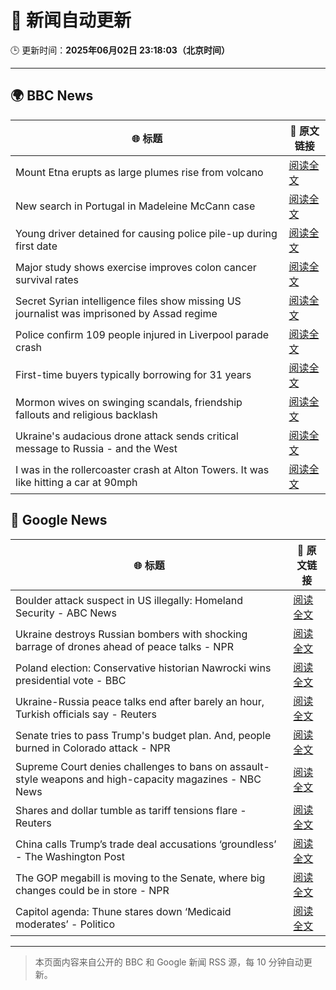 # 🧠 新闻自动更新

🕒 更新时间：**2025年06月02日 23:18:03（北京时间）**

---

## 🌍 BBC News

| 🌐 标题 | 🔗 原文链接 |
|--------|-------------|
| Mount Etna erupts as large plumes rise from volcano | [阅读全文](https://www.bbc.com/news/articles/cy5e7vx2pk9o) |
| New search in Portugal in Madeleine McCann case | [阅读全文](https://www.bbc.com/news/articles/c5y8jmkr3j7o) |
| Young driver detained for causing police pile-up during first date | [阅读全文](https://www.bbc.com/news/articles/c20qzg05y3po) |
| Major study shows exercise improves colon cancer survival rates | [阅读全文](https://www.bbc.com/news/articles/c8xgyw7k7veo) |
| Secret Syrian intelligence files show missing US journalist was imprisoned by Assad regime | [阅读全文](https://www.bbc.com/news/articles/cn84z5e8jjzo) |
| Police confirm 109 people injured in Liverpool parade crash | [阅读全文](https://www.bbc.com/news/articles/c2d51kdpzk3o) |
| First-time buyers typically borrowing for 31 years | [阅读全文](https://www.bbc.com/news/articles/c5y547vq9z1o) |
| Mormon wives on swinging scandals, friendship fallouts and religious backlash | [阅读全文](https://www.bbc.com/news/articles/c20ndp1yzkxo) |
| Ukraine's audacious drone attack sends critical message to Russia - and the West | [阅读全文](https://www.bbc.com/news/articles/c0r1jv0rn0ko) |
| I was in the rollercoaster crash at Alton Towers. It was like hitting a car at 90mph | [阅读全文](https://www.bbc.com/news/articles/c3d4mx75dm9o) |

## 📰 Google News

| 🌐 标题 | 🔗 原文链接 |
|--------|-------------|
| Boulder attack suspect in US illegally: Homeland Security - ABC News | [阅读全文](https://news.google.com/rss/articles/CBMinwFBVV95cUxQUGl0MDBnR0VacmtNY3ZLWl9nTy0zVm9BUFRHR2cxQmlyZWRLNjJOY2FSa3hSUWZWM25TcDB5MVZhdk9TdlcxblN3QklPcnlFdFp6bVRXSVFJV185SEJodjhGZmRXM05NU2tZQy03WnF5c2ZDa0JnSWx5SEZhaFdVdmV6aERLSlVORlhfcmZtblVqY25hUC1ldUlWV2JLVFXSAaQBQVVfeXFMT1VMZ25EcUxfd3dSeWRlRzZ0b2tlUFltV2lEazVaemNLdF82SkMxa2VJcUVxeVNCNnBDUG15eDdNNEh4ckE2bGtPZmQ0dERGRnpMNUhRd2MyMlZkYW5NZDY5YVRHMmEyLUw1WnR5WGEyc3hvNk82WlJtWjZzMnNmWFlIa0hMQ0tzTUo1aGpnUmNqS3pWUlhiM0hDY0VJdE5hcGM3Mm8?oc=5) |
| Ukraine destroys Russian bombers with shocking barrage of drones ahead of peace talks - NPR | [阅读全文](https://news.google.com/rss/articles/CBMijgFBVV95cUxQUjFVTmhqdmQwMlVTQ19ESWJhVGpBZWw0ZnBnNmpVMUVlMkJFY2U4YmxtXzl4dldXcTAtLXZmczVTTEcxQ1laY1cyX3B5SlNJSHhkRGRMN0VBbVhYZmE0ejZVY1RKUkpwdUFycjV3ZF84bEVib0VtOENJSXkxeDh4b2IxUV8xVEpvUU9HalV3?oc=5) |
| Poland election: Conservative historian Nawrocki wins presidential vote - BBC | [阅读全文](https://news.google.com/rss/articles/CBMiWkFVX3lxTE9Vb0ZUZXhEZ0ZuNzVLcjFZc0Y2c2FrOXhPakFWRVlDVGF3bGNfNF9YcnhWSDJLdGJHUHR4a3UxWkNDeF9VWGYyd0NXZnFCem9QaURBdXdpNXk3d9IBX0FVX3lxTFBaX2VSaWV1b2xEbTlBZHFTUGhTenBMQ3Ata0RnYU13bEY4Y01uY21EQkNiWmtXSkRPeEFwNHdoQVduNE9kZGN5SVQzMFRFNDNfS1hUTDhHeFJsUWxEN2dJ?oc=5) |
| Ukraine-Russia peace talks end after barely an hour, Turkish officials say - Reuters | [阅读全文](https://news.google.com/rss/articles/CBMiogFBVV95cUxOZGc1aVlHdXYyVW9uX0FiS2YwbFBjUUtJRW5Va0ZyLXlvZGJwUjkxRFVlQXl5VnV4NmoyQ2JwU0J3STRXSUFpaFJtUXdPOUI4b1BQVm1zMndZVHd5emE5TWFPVksxSzJjb0g5WDNVMnktaVNKZm5XaGpoSlVqMFdqT1p1SUlXTHRNcmFYdGZJdWJXREFNZ2J5XzgyVDQyRmhzSHc?oc=5) |
| Senate tries to pass Trump's budget plan. And, people burned in Colorado attack - NPR | [阅读全文](https://news.google.com/rss/articles/CBMiygFBVV95cUxNdlg2ZTlCcmdXVXJ2d2lVcnRfellJdUxxdkY2aFFROXRjTTFuT1pwbGd3LU9xNEl5U3B2aDI3ZTdabmwyeXI2Q0E3T2loZndFWFEtMFlwNkZJbHpfWmZNc21tQTJRZEpXWjJsTVFpVVViZ1ppTTlLc2t2OWxqblpoQWJQVEk0OU9iM1RaZlFOSkdrLTFiNGxoYy15ZVhPbFF6eUJJbTY1THFPS3ByMWpEMDFXVmZ2SE5JV2dMYjM0Unh5MnhGWDdzU1lB?oc=5) |
| Supreme Court denies challenges to bans on assault-style weapons and high-capacity magazines - NBC News | [阅读全文](https://news.google.com/rss/articles/CBMixwFBVV95cUxOZWZqQi1NWVV3SFRtTzNiRmt5a3Nmb0k5OWtuS0pqVDZhdEttaTZneS1yYU53THE4M3pUR09WM2xGUlVmUjk5QjFmLWFEZjlfRzU5VjB6NkE5RnFpQVdaWkdnSXNyeVNqa3FPUWwxX1liRXJhbzFmT29GVC16UVBSX05fa21QSmlkNC1KVk5pZU1yaFBBajBQVDQyS3o4ajRZVUxrazZZbXhDWjNraFFDQnVuOW9SeEQ4SXhMY2pTc282SW94d0dV0gFWQVVfeXFMT190dzg3SGIxalFqaU1FclZVbm1sS25UaUE4UHhUZGJWbEVlazJweklYVlFiaFZ6dGtzT1NjVHRVR2ZFRUkzQWQzalFZVUJaRGRMZkR4bVE?oc=5) |
| Shares and dollar tumble as tariff tensions flare - Reuters | [阅读全文](https://news.google.com/rss/articles/CBMidkFVX3lxTE5wcDdreEJvRjNQdnBpRzc5N2l4WUJjUjNJNkhDMmtKRVNqdExUbXNqRVo2VXpvTW5ISFlQbktCRlZ5WmxpR2lsQWlyVl9jR05XUmhIdUJ2VEw1dWY1NWNyOV9RaU5XSzlQdktBU3pBUTAzRnNDa2c?oc=5) |
| China calls Trump’s trade deal accusations ‘groundless’ - The Washington Post | [阅读全文](https://news.google.com/rss/articles/CBMihgFBVV95cUxPT1R5TVRRcDBaRVdqY1dsUFVJQmhTcFVRbjhlTEZOZnBJWEZ1Z0JZVU1uazZ2R3NYWFJ4TWxZTGNheWN3TWFyeGZCRWZrUnNNZmI5elZDS2RXRTFEaGhfUjQwUEd3NXM1WTVHbmFyeGlRXzNpSkw3bWRlNFl6OHNPdDNfbE45QQ?oc=5) |
| The GOP megabill is moving to the Senate, where big changes could be in store - NPR | [阅读全文](https://news.google.com/rss/articles/CBMilwFBVV95cUxQdFM4VFZFSzd4cFV4M1c4WFo2aW5FczZLSXNFd2I0MEJKVndCZUJDcjFlSnRERjkzWmhTUG9WOVl4N1NpbFBwSHJ3OHV6RUdES1IzU2xzbzdFX2p3eGNqeGFMX2pTY0tnMW9ZdmM1MnVnNXpqemh3MFlpUkViUHY2NTNSTXhjZkNlRFloOHptZzNOZGQ0Y2lr?oc=5) |
| Capitol agenda: Thune stares down ‘Medicaid moderates’ - Politico | [阅读全文](https://news.google.com/rss/articles/CBMiugFBVV95cUxQMHo5dTV5cjZTcTgzeHc1QWc0UDQyeUtEd1hiWlRFVjVEN1d4a1N3UHR4dzJnWkEtR1k2WHdqS0kxOFJlSFo5VWFXcXJ5bWY2X2xVOC1QSEdScWNfV1NOM3RDNjVMNHdSeFpzWUE3bmJ0RDkyNDhaX1JCUjdSQTd3UkdsN2JJSXd4dXpORDhFdTFmVUhDODdISG9vU0o1UGlQZlhVRlVYY3lyWnQweERFbzFMbi1FZTdhOEE?oc=5) |

---
> 本页面内容来自公开的 BBC 和 Google 新闻 RSS 源，每 10 分钟自动更新。